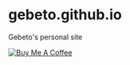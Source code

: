 # gebeto.github.io
Gebeto's personal site

<a href="https://www.buymeacoffee.com/HDwYBzW" target="_blank">
	<img src="https://www.buymeacoffee.com/assets/img/custom_images/white_img.png" alt="Buy Me A Coffee" style="height: auto !important;width: auto !important;" >
</a>
